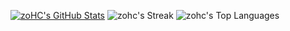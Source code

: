 [![zoHC's GitHub Stats](https://github-readme-stats.vercel.app/api?username=zohc&theme=default&show_icons=true&hide_border=true&count_private=true)](https://github.com/zohc)
![zohc's Streak](https://github-readme-streak-stats.herokuapp.com/?user=zohc&theme=default&hide_border=true)
![zohc's Top Languages](https://github-readme-stats.vercel.app/api/top-langs/?username=zohc&theme=default&show_icons=true&hide_border=true&layout=compact)
